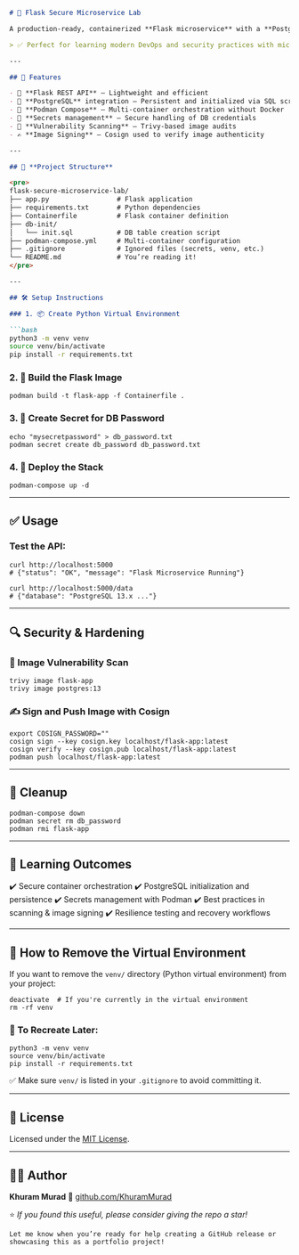 ````markdown
# 🔐 Flask Secure Microservice Lab

A production-ready, containerized **Flask microservice** with a **PostgreSQL** backend, built using **Podman** and secured with **best practices** in secrets management, image scanning, and image signing.

> ✅ Perfect for learning modern DevOps and security practices with microservices!

---

## 🚀 Features

- 🐍 **Flask REST API** — Lightweight and efficient
- 🐘 **PostgreSQL** integration — Persistent and initialized via SQL script
- 🐳 **Podman Compose** — Multi-container orchestration without Docker
- 🔐 **Secrets management** — Secure handling of DB credentials
- 🔎 **Vulnerability Scanning** — Trivy-based image audits
- ✍️ **Image Signing** — Cosign used to verify image authenticity

---

## 📁 **Project Structure**

<pre>
flask-secure-microservice-lab/
├── app.py                 # Flask application
├── requirements.txt       # Python dependencies
├── Containerfile          # Flask container definition
├── db-init/               
│   └── init.sql           # DB table creation script
├── podman-compose.yml     # Multi-container configuration
├── .gitignore             # Ignored files (secrets, venv, etc.)
└── README.md              # You’re reading it!
</pre>

---

## 🛠️ Setup Instructions

### 1. 📦 Create Python Virtual Environment

```bash
python3 -m venv venv
source venv/bin/activate
pip install -r requirements.txt
````

### 2. 🐳 Build the Flask Image

```
podman build -t flask-app -f Containerfile .
```

### 3. 🔐 Create Secret for DB Password

```
echo "mysecretpassword" > db_password.txt
podman secret create db_password db_password.txt
```

### 4. 🚀 Deploy the Stack

```
podman-compose up -d
```

---

## ✅ Usage

### Test the API:

```
curl http://localhost:5000
# {"status": "OK", "message": "Flask Microservice Running"}

curl http://localhost:5000/data
# {"database": "PostgreSQL 13.x ..."}
```

---

## 🔍 Security & Hardening

### 🔎 Image Vulnerability Scan

```
trivy image flask-app
trivy image postgres:13
```

### ✍️ Sign and Push Image with Cosign

```
export COSIGN_PASSWORD=""
cosign sign --key cosign.key localhost/flask-app:latest
cosign verify --key cosign.pub localhost/flask-app:latest
podman push localhost/flask-app:latest
```

---

## 🧹 Cleanup

```
podman-compose down
podman secret rm db_password
podman rmi flask-app
```

---

## 🧠 Learning Outcomes

✔️ Secure container orchestration
✔️ PostgreSQL initialization and persistence
✔️ Secrets management with Podman
✔️ Best practices in scanning & image signing
✔️ Resilience testing and recovery workflows

---

## 🧹 How to Remove the Virtual Environment

If you want to remove the `venv/` directory (Python virtual environment) from your project:

```
deactivate  # If you're currently in the virtual environment
rm -rf venv
```

### 🔁 To Recreate Later:

```
python3 -m venv venv
source venv/bin/activate
pip install -r requirements.txt
```

✅ Make sure `venv/` is listed in your `.gitignore` to avoid committing it.

---

## 📜 License

Licensed under the [MIT License](LICENSE).

---

## 👨‍💻 Author

**Khuram Murad**
🔗 [github.com/KhuramMurad](https://github.com/KhuramMurad)

⭐️ *If you found this useful, please consider giving the repo a star!*

```
Let me know when you’re ready for help creating a GitHub release or showcasing this as a portfolio project!
```

